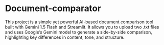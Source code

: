 # Document-comparator
This project is a simple yet powerful AI-based document comparison tool built with Gemini 1.5 Flash and Streamlit. It allows you to upload two .txt files and uses Google’s Gemini model to generate a side-by-side comparison, highlighting key differences in content, tone, and structure.
